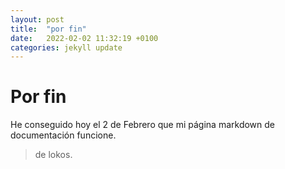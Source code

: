 ```yaml
---
layout: post
title:  "por fin"
date:   2022-02-02 11:32:19 +0100
categories: jekyll update
---
```

# Por fin
He conseguido hoy el 2 de Febrero que mi página markdown de documentación funcione.
>de lokos.
